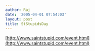 ```yaml
---
author: Raj
date: '2005-04-01 07:54:03'
layout: post
title: StStupidsDay
---
```


[http://www.saintstupid.com/event.html](http://www.saintstupid.com/event.html)
